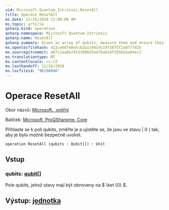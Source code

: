 ```yaml
---
uid: Microsoft.Quantum.Intrinsic.ResetAll
title: Operace ResetAll
ms.date: 11/25/2020 12:00:00 AM
ms.topic: article
qsharp.kind: operation
qsharp.namespace: Microsoft.Quantum.Intrinsic
qsharp.name: ResetAll
qsharp.summary: Given an array of qubits, measure them and ensure they are in the |0⟩ state such that they can be safely released.
ms.openlocfilehash: d22ce607e8e5cb3a1c041dc1973875f2a0777d2b
ms.sourcegitcommit: a87c1aa8e7453360025e47ba614f25b02ea84ec3
ms.translationtype: MT
ms.contentlocale: cs-CZ
ms.lasthandoff: 11/26/2020
ms.locfileid: "96198686"
---
```

# <a name="resetall-operation"></a>Operace ResetAll

Obor názvů: [Microsoft.. vnitřní](xref:Microsoft.Quantum.Intrinsic)

Balíček: [Microsoft. ProQSharpme. Core](https://nuget.org/packages/Microsoft.Quantum.QSharp.Core)


Přihlaste se k poli qubits, změřte je a ujistěte se, že jsou ve stavu | 0 ⟩ tak, aby je bylo možné bezpečně uvolnit.

```qsharp
operation ResetAll (qubits : Qubit[]) : Unit
```


## <a name="input"></a>Vstup

### <a name="qubits--qubit"></a>qubits: [qubit](xref:microsoft.quantum.lang-ref.qubit)[]

Pole qubits, jehož stavy mají být obnoveny na $ \ket {0} $.



## <a name="output--unit"></a>Výstup: [jednotka](xref:microsoft.quantum.lang-ref.unit)

